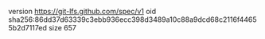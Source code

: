 version https://git-lfs.github.com/spec/v1
oid sha256:86dd37d63339c3ebb936ecc398d3489a10c88a9dcd68c2116f44655b2d7117ed
size 657
